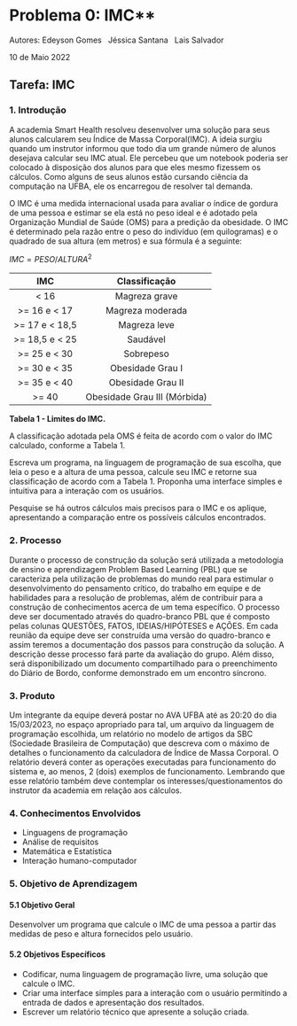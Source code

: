 # Problema 0: IMC**

Autores: Edeyson Gomes  &nbsp;  Jéssica Santana &nbsp;    Lais Salvador

10 de Maio 2022

## **Tarefa: IMC**

### **1. Introdução**

A academia Smart Health resolveu desenvolver uma solução para seus alunos calcularem seu Índice de Massa Corporal(IMC). A ideia surgiu quando um instrutor informou que todo dia um grande número de alunos desejava calcular seu IMC atual. Ele percebeu que um notebook poderia ser colocado à disposição dos alunos para que eles mesmo fizessem os cálculos. Como alguns de seus alunos estão cursando ciência da computação na UFBA, ele os encarregou de resolver tal demanda.

O IMC é uma medida internacional usada para avaliar o índice de gordura de uma pessoa e estimar se ela está no peso ideal e é adotado pela Organização Mundial de Saúde (OMS) para a predição da obesidade. O IMC é determinado pela razão entre o peso do indivíduo (em quilogramas) e o quadrado de sua altura (em metros) e sua fórmula é a seguinte:  

$IMC = PESO / ALTURA^2$


|**IMC**|**Classificação**|
| :-: | :-: |
|< 16|Magreza grave|
|>= 16 e < 17 |Magreza moderada|
|>= 17 e < 18,5|Magreza leve|
|>= 18,5 e < 25|Saudável|
|>= 25 e < 30|Sobrepeso|
|>= 30 e < 35|Obesidade Grau I|
|>= 35 e < 40|Obesidade Grau II|
|>= 40|Obesidade Grau III (Mórbida)|


**Tabela 1 - Limites do IMC.**

A classificação adotada pela OMS é feita de acordo com o valor do IMC calculado, conforme a Tabela 1.

Escreva um programa, na linguagem de programação de sua escolha, que leia o peso e a altura de uma pessoa, calcule seu IMC e retorne sua classificação de acordo com a Tabela 1. Proponha uma interface simples e intuitiva para a interação com os usuários. 

Pesquise se há outros cálculos mais precisos para o IMC e os aplique, apresentando a comparação entre os possíveis cálculos encontrados.

### **2. Processo** 
Durante o processo de construção da solução será utilizada a metodologia de ensino e aprendizagem Problem Based Learning (PBL) que se caracteriza pela utilização de problemas do mundo real para estimular o desenvolvimento do pensamento crítico, do trabalho em equipe e de habilidades para a resolução de problemas, além de contribuir para a construção de conhecimentos acerca de um tema específico. O processo deve ser documentado através do quadro-branco PBL que é composto pelas colunas QUESTÕES, FATOS, IDEIAS/HIPÓTESES e AÇÕES. Em cada reunião da equipe deve ser construída uma versão do quadro-branco e assim teremos a documentação dos passos para construção da solução. A descrição desse processo fará parte da avaliação do grupo. Além disso, será disponibilizado um documento compartilhado para o preenchimento do Diário de Bordo, conforme demonstrado em um encontro síncrono.

### **3. Produto** 
Um integrante da equipe deverá postar no AVA UFBA até as 20:20 do dia 15/03/2023, no espaço apropriado para tal, um arquivo da linguagem de programação escolhida, um relatório no modelo de artigos da SBC (Sociedade Brasileira de Computação) que descreva com o máximo de detalhes o funcionamento da calculadora de Índice de Massa Corporal. O relatório deverá conter as operações executadas para funcionamento do sistema e, ao menos, 2 (dois) exemplos de funcionamento. Lembrando que esse relatório também deve contemplar os interesses/questionamentos do instrutor da academia em relação aos cálculos.
### **4. Conhecimentos Envolvidos** 
- Linguagens de programação 
- Análise de requisitos
- Matemática e Estatística
- Interação humano-computador

### **5. Objetivo de Aprendizagem**
#### **5.1 Objetivo Geral**
Desenvolver um programa que calcule o IMC de uma pessoa a partir das medidas de peso e altura fornecidos pelo usuário.
#### **5.2 Objetivos Específicos** 
- Codificar, numa linguagem de programação livre, uma solução que calcule o IMC.
- Criar uma interface simples para a interação com o usuário permitindo a entrada de dados e apresentação dos resultados.
- Escrever um relatório técnico que apresente a solução criada.
